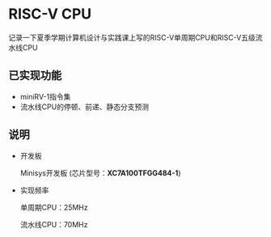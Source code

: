# RISC-V CPU

记录一下夏季学期计算机设计与实践课上写的RISC-V单周期CPU和RISC-V五级流水线CPU



## 已实现功能

* miniRV-1指令集
* 流水线CPU的停顿、前递、静态分支预测



## 说明

* 开发板

  Minisys开发板 (芯片型号：**XC7A100TFGG484-1**)

* 实现频率

  单周期CPU：25MHz

  流水线CPU：70MHz
